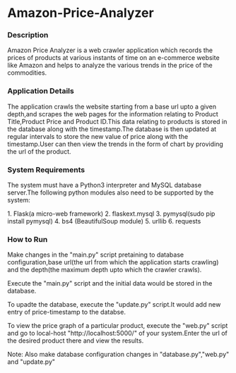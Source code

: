 # Amazon-Price-Analyzer

<h3>Description</h3>
<p>Amazon Price Analyzer is a web crawler application which records the prices of products at various instants of time on an e-commerce website like Amazon and helps to analyze the various trends in the price of the commodities.</p>

<h3>Application Details</h3>
<p>The application crawls the website starting from a base url upto a given depth,and scrapes the web pages for the information relating to Product Title,Product Price and Product ID.This data relating to products is stored in the database along with the timestamp.The database is then updated at regular intervals to store the new value of price along with the timestamp.User can then view the trends in the form of chart by providing the url of the product.</p> 

<h3>System Requirements</h3>
<p>The system must have a Python3 interpreter and MySQL database server.The following python modules also need to be supported by the system:</p>
1. Flask(a micro-web framework)
2. flaskext.mysql
3. pymysql(sudo pip install pymysql)
4. bs4 (BeautifulSoup module)
5. urllib
6. requests

<h3>How to Run</h3>
<p>Make changes in the "main.py" script pretaining to database configuration,base url(the url from which the application starts crawling) and the depth(the maximum depth upto which the crawler crawls).</p>
<p>Execute the "main.py" script and the initial data would be stored in the database.</p>
<p>To upadte the database, execute the "update.py" script.It would add new entry of price-timestamp to the databse.</p>
<p>To view the price graph of a particular product, execute the "web.py" script and go to local-host "http://localhost:5000/" of your system.Enter the url of the desired product there and view the results.</p>
Note: Also make database configuration changes in "database.py","web.py" and "update.py"
